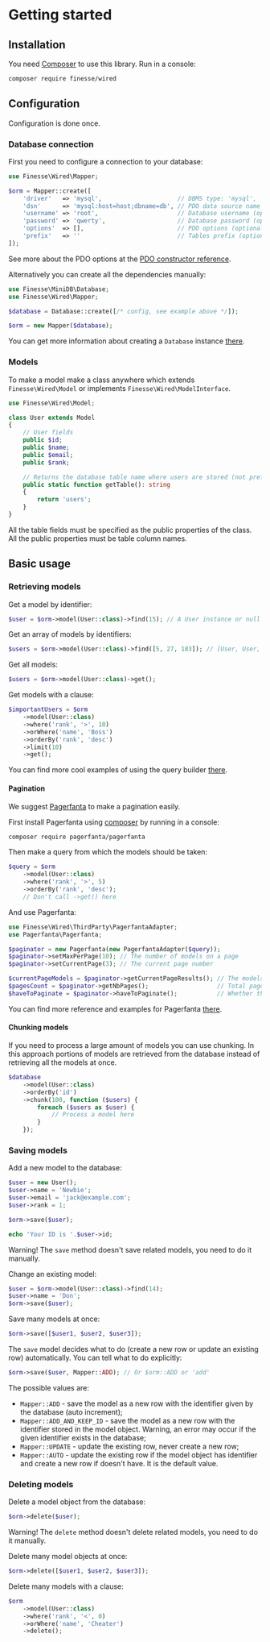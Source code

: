 # Getting started

## Installation

You need [Composer](https://getcomposer.org) to use this library. Run in a console:
                                                                  
```bash
composer require finesse/wired
```


## Configuration

Configuration is done once.

### Database connection

First you need to configure a connection to your database:

```php
use Finesse\Wired\Mapper;

$orm = Mapper::create([
    'driver'   => 'mysql',                     // DBMS type: 'mysql', 'sqlite' or anything else for other (optional) 
    'dsn'      => 'mysql:host=host;dbname=db', // PDO data source name (DSN)
    'username' => 'root',                      // Database username (optional)
    'password' => 'qwerty',                    // Database password (optional)
    'options'  => [],                          // PDO options (optional)
    'prefix'   => ''                           // Tables prefix (optional)
]);
```

See more about the PDO options at the [PDO constructor reference](http://php.net/manual/en/pdo.construct.php).

Alternatively you can create all the dependencies manually:

```php
use Finesse\MiniDB\Database;
use Finesse\Wired\Mapper;

$database = Database::create([/* config, see example above */]);

$orm = new Mapper($database);
```

You can get more information about creating a `Database` instance 
[there](https://github.com/Finesse/MiniDB#getting-started).

### Models

To make a model make a class anywhere which extends `Finesse\Wired\Model` or implements `Finesse\Wired\ModelInterface`.

```php
use Finesse\Wired\Model;

class User extends Model
{
    // User fields
    public $id;
    public $name;
    public $email;
    public $rank;

    // Returns the database table name where users are stored (not prefixed)
    public static function getTable(): string
    {
        return 'users';
    }
}
```

All the table fields must be specified as the public properties of the class. All the public properties must be table
column names.


## Basic usage

### Retrieving models

Get a model by identifier:

```php
$user = $orm->model(User::class)->find(15); // A User instance or null
```

Get an array of models by identifiers:

```php
$users = $orm->model(User::class)->find([5, 27, 183]); // [User, User, User]
```

Get all models:

```php
$users = $orm->model(User::class)->get();
```

Get models with a clause:

```php
$importantUsers = $orm
    ->model(User::class)
    ->where('rank', '>', 10)
    ->orWhere('name', 'Boss')
    ->orderBy('rank', 'desc')
    ->limit(10)
    ->get();
```

You can find more cool examples of using the query builder 
[there](https://github.com/Finesse/QueryScribe/blob/master/docs/building-queries.md).

#### Pagination

We suggest [Pagerfanta](https://github.com/whiteoctober/Pagerfanta) to make a pagination easily.

First install Pagerfanta using [composer](https://getcomposer.org) by running in a console:

```bash
composer require pagerfanta/pagerfanta
```

Then make a query from which the models should be taken:

```php
$query = $orm
    ->model(User::class)
    ->where('rank', '>', 5)
    ->orderBy('rank', 'desc');
    // Don't call ->get() here
```

And use Pagerfanta:

```php
use Finesse\Wired\ThirdParty\PagerfantaAdapter;
use Pagerfanta\Pagerfanta;

$paginator = new Pagerfanta(new PagerfantaAdapter($query));
$paginator->setMaxPerPage(10); // The number of models on a page
$paginator->setCurrentPage(3); // The current page number

$currentPageModels = $paginator->getCurrentPageResults(); // The models for the current page
$pagesCount = $paginator->getNbPages();                   // Total pages count
$haveToPaginate = $paginator->haveToPaginate();           // Whether the number of models is higher than the max per page
```

You can find more reference and examples for Pagerfanta [there](https://github.com/whiteoctober/Pagerfanta#usage).

#### Chunking models

If you need to process a large amount of models you can use chunking. In this approach portions of models are retrieved 
from the database instead of retrieving all the models at once.

```php
$database
    ->model(User::class)
    ->orderBy('id')
    ->chunk(100, function ($users) {
        foreach ($users as $user) {
            // Process a model here
        }
    });
```

### Saving models

Add a new model to the database:

```php
$user = new User();
$user->name = 'Newbie';
$user->email = 'jack@example.com';
$user->rank = 1;

$orm->save($user);

echo 'Your ID is '.$user->id;
```

Warning! The `save` method doesn't save related models, you need to do it manually.

Change an existing model:

```php
$user = $orm->model(User::class)->find(14);
$user->name = 'Don';
$orm->save($user);
```

Save many models at once:

```php
$orm->save([$user1, $user2, $user3]);
```

The `save` model decides what to do (create a new row or update an existing row) automatically.
You can tell what to do explicitly:

```php
$orm->save($user, Mapper::ADD); // Or $orm::ADD or 'add'
```

The possible values are:

- `Mapper::ADD` - save the model as a new row with the identifier given by the database (auto increment);
- `Mapper::ADD_AND_KEEP_ID` - save the model as a new row with the identifier stored in the model object.
    Warning, an error may occur if the given identifier exists in the database;
- `Mapper::UPDATE` - update the existing row, never create a new row;
- `Mapper::AUTO` - update the existing row if the model object has identifier and create a new row if doesn't have.
    It is the default value.

### Deleting models

Delete a model object from the database:

```php
$orm->delete($user);
```

Warning! The `delete` method doesn't delete related models, you need to do it manually.

Delete many model objects at once:

```php
$orm->delete([$user1, $user2, $user3]);
```

Delete many models with a clause:

```php
$orm
    ->model(User::class)
    ->where('rank', '<', 0)
    ->orWhere('name', 'Cheater')
    ->delete();
```

